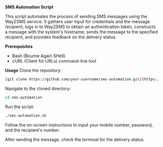 **SMS Automation Script**

This script automates the process of sending SMS messages using the Way2SMS service. It gathers user input for credentials and the message recipient, logs in to Way2SMS to obtain an authentication token, constructs a message with the system's hostname, sends the message to the specified recipient, and provides feedback on the delivery status.

**Prerequisites**
* Bash (Bourne Again SHell)
* cURL (Client for URLs) command-line tool

**Usage**
Clone the repository:


```bash
[git clone https://github.com/your-username/sms-automation.git](https://github.com/giruu/Host-Up-Alert.git)
```
Navigate to the cloned directory:

```bash
cd sms-automation
```
Run the script:
```bash
./sms-automation.sh
```
Follow the on-screen instructions to input your mobile number, password, and the recipient's number.

After sending the message, check the terminal for the delivery status.
